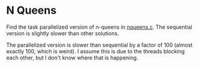 # N Queens

Find the task parallelized version of n-queens in [nqueens.c](nqueens.c).
The sequential version is slightly slower than other solutions.

The parallelized version is slower than sequential by a factor of 100 (almost exactly 100, which is weird).
I assume this is due to the threads blocking each other, but I don't know where that is happening.
